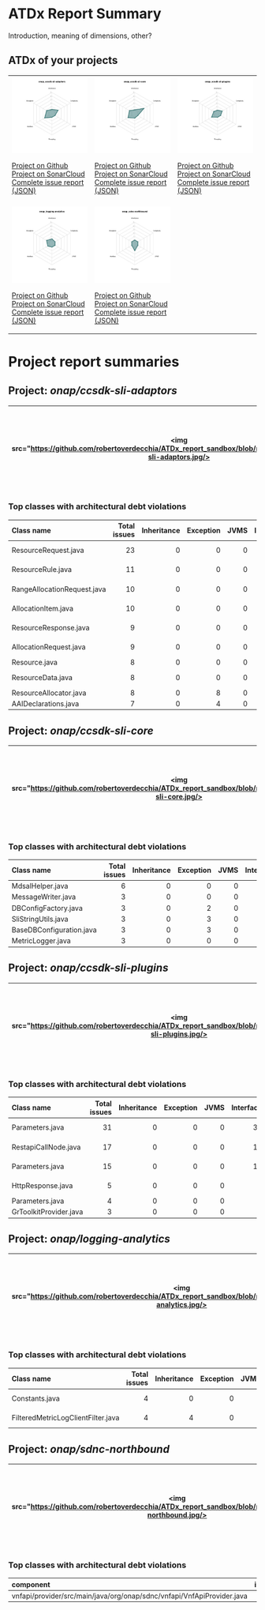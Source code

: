 
# ATDx Report Summary

Introduction, meaning of dimensions, other?

## ATDx of your projects
||||
|-|-|-|
|<img src="https://github.com/robertoverdecchia/ATDx_report_sandbox/blob/master/plots/onap_ccsdk-sli-adaptors.jpg"/> <p style="text-align:left">[Project on Github](https://github.com/onap/ccsdk-sli-adaptors) <br> [Project on SonarCloud ](https://sonarcloud.io/dashboard?id=onap_ccsdk-sli-adaptors) <br> [Complete issue report (JSON)](./json/onap_ccsdk-sli-adaptors.json)</p>|<img src="https://github.com/robertoverdecchia/ATDx_report_sandbox/blob/master/plots/onap_ccsdk-sli-core.jpg"/> <p style="text-align:left">[Project on Github](https://github.com/onap/ccsdk-sli-core) <br> [Project on SonarCloud ](https://sonarcloud.io/dashboard?id=onap_ccsdk-sli-core) <br> [Complete issue report (JSON)](./json/onap_ccsdk-sli-core.json)</p>|<img src="https://github.com/robertoverdecchia/ATDx_report_sandbox/blob/master/plots/onap_ccsdk-sli-plugins.jpg"/> <p style="text-align:left">[Project on Github](https://github.com/onap/ccsdk-sli-plugins) <br> [Project on SonarCloud ](https://sonarcloud.io/dashboard?id=onap_ccsdk-sli-plugins) <br> [Complete issue report (JSON)](./json/onap_ccsdk-sli-plugins.json)</p>
 | |
|<img src="https://github.com/robertoverdecchia/ATDx_report_sandbox/blob/master/plots/onap_logging-analytics.jpg"/> <p style="text-align:left">[Project on Github](https://github.com/onap/logging-analytics) <br> [Project on SonarCloud ](https://sonarcloud.io/dashboard?id=onap_logging-analytics) <br> [Complete issue report (JSON)](./json/onap_logging-analytics.json)</p>|<img src="https://github.com/robertoverdecchia/ATDx_report_sandbox/blob/master/plots/onap_sdnc-northbound.jpg"/> <p style="text-align:left">[Project on Github](https://github.com/onap/sdnc-northbound) <br> [Project on SonarCloud ](https://sonarcloud.io/dashboard?id=onap_sdnc-northbound) <br> [Complete issue report (JSON)](./json/onap_sdnc-northbound.json)</p>
# Project report summaries
## Project: _onap/ccsdk-sli-adaptors_
|<img src="https://github.com/robertoverdecchia/ATDx_report_sandbox/blob/master/plots/onap_ccsdk-sli-adaptors.jpg/>|<p style="text-align:left">[Project on Github](https://github.com/onap/ccsdk-sli-adaptors) <br> [Project on SonarCloud ](https://sonarcloud.io/dashboard?id=onap_ccsdk-sli-adaptors) <br> [Complete issue report (JSON)](./json/onap_ccsdk-sli-adaptors.json)</p>
|-|-|
### Top classes with architectural debt violations
| Class name                  |   Total issues |   Inheritance |   Exception |   JVMS |   Interface |   Threading |   Complexity | Fully qualified name                                                                                       |
|:----------------------------|---------------:|--------------:|------------:|-------:|------------:|------------:|-------------:|:-----------------------------------------------------------------------------------------------------------|
| ResourceRequest.java        |             23 |             0 |           0 |      0 |          23 |           0 |            0 | resource-assignment/provider/src/main/java/org/onap/ccsdk/sli/adaptors/ra/comp/ResourceRequest.java        |
| ResourceRule.java           |             11 |             0 |           0 |      0 |          11 |           0 |            0 | resource-assignment/provider/src/main/java/org/onap/ccsdk/sli/adaptors/ra/rule/data/ResourceRule.java      |
| RangeAllocationRequest.java |             10 |             0 |           0 |      0 |          10 |           0 |            0 | resource-assignment/provider/src/main/java/org/onap/ccsdk/sli/adaptors/rm/data/RangeAllocationRequest.java |
| AllocationItem.java         |             10 |             0 |           0 |      0 |          10 |           0 |            0 | resource-assignment/provider/src/main/java/org/onap/ccsdk/sli/adaptors/rm/dao/jdbc/AllocationItem.java     |
| ResourceResponse.java       |              9 |             0 |           0 |      0 |           9 |           0 |            0 | resource-assignment/provider/src/main/java/org/onap/ccsdk/sli/adaptors/ra/comp/ResourceResponse.java       |
| AllocationRequest.java      |              9 |             0 |           0 |      0 |           9 |           0 |            0 | resource-assignment/provider/src/main/java/org/onap/ccsdk/sli/adaptors/rm/data/AllocationRequest.java      |
| Resource.java               |              8 |             0 |           0 |      0 |           8 |           0 |            0 | resource-assignment/provider/src/main/java/org/onap/ccsdk/sli/adaptors/rm/dao/jdbc/Resource.java           |
| ResourceData.java           |              8 |             0 |           0 |      0 |           8 |           0 |            0 | resource-assignment/provider/src/main/java/org/onap/ccsdk/sli/adaptors/ra/comp/ResourceData.java           |
| ResourceAllocator.java      |              8 |             0 |           8 |      0 |           0 |           0 |            0 | resource-assignment/provider/src/main/java/org/onap/ccsdk/sli/adaptors/ra/ResourceAllocator.java           |
| AAIDeclarations.java        |              7 |             0 |           4 |      0 |           0 |           0 |            3 | aai-service/provider/src/main/java/org/onap/ccsdk/sli/adaptors/aai/AAIDeclarations.java                    |

## Project: _onap/ccsdk-sli-core_
|<img src="https://github.com/robertoverdecchia/ATDx_report_sandbox/blob/master/plots/onap_ccsdk-sli-core.jpg/>|<p style="text-align:left">[Project on Github](https://github.com/onap/ccsdk-sli-core) <br> [Project on SonarCloud ](https://sonarcloud.io/dashboard?id=onap_ccsdk-sli-core) <br> [Complete issue report (JSON)](./json/onap_ccsdk-sli-core.json)</p>
|-|-|
### Top classes with architectural debt violations
| Class name               |   Total issues |   Inheritance |   Exception |   JVMS |   Interface |   Threading |   Complexity | Fully qualified name                                                                             |
|:-------------------------|---------------:|--------------:|------------:|-------:|------------:|------------:|-------------:|:-------------------------------------------------------------------------------------------------|
| MdsalHelper.java         |              6 |             0 |           0 |      0 |           6 |           0 |            0 | sli/provider/src/main/java/org/onap/ccsdk/sli/core/sli/provider/MdsalHelper.java                 |
| MessageWriter.java       |              3 |             0 |           0 |      0 |           2 |           1 |            0 | sli/common/src/main/java/org/onap/ccsdk/sli/core/sli/MessageWriter.java                          |
| DBConfigFactory.java     |              3 |             0 |           2 |      0 |           1 |           0 |            0 | dblib/provider/src/main/java/org/onap/ccsdk/sli/core/dblib/factory/DBConfigFactory.java          |
| SliStringUtils.java      |              3 |             0 |           3 |      0 |           0 |           0 |            0 | sliPluginUtils/provider/src/main/java/org/onap/ccsdk/sli/core/slipluginutils/SliStringUtils.java |
| BaseDBConfiguration.java |              3 |             0 |           3 |      0 |           0 |           0 |            0 | dblib/provider/src/main/java/org/onap/ccsdk/sli/core/dblib/config/BaseDBConfiguration.java       |
| MetricLogger.java        |              3 |             0 |           0 |      0 |           3 |           0 |            0 | sli/common/src/main/java/org/onap/ccsdk/sli/core/sli/MetricLogger.java                           |

## Project: _onap/ccsdk-sli-plugins_
|<img src="https://github.com/robertoverdecchia/ATDx_report_sandbox/blob/master/plots/onap_ccsdk-sli-plugins.jpg/>|<p style="text-align:left">[Project on Github](https://github.com/onap/ccsdk-sli-plugins) <br> [Project on SonarCloud ](https://sonarcloud.io/dashboard?id=onap_ccsdk-sli-plugins) <br> [Complete issue report (JSON)](./json/onap_ccsdk-sli-plugins.json)</p>
|-|-|
### Top classes with architectural debt violations
| Class name             |   Total issues |   Inheritance |   Exception |   JVMS |   Interface |   Threading |   Complexity | Fully qualified name                                                                                 |
|:-----------------------|---------------:|--------------:|------------:|-------:|------------:|------------:|-------------:|:-----------------------------------------------------------------------------------------------------|
| Parameters.java        |             31 |             0 |           0 |      0 |          31 |           0 |            0 | restapi-call-node/provider/src/main/java/org/onap/ccsdk/sli/plugins/restapicall/Parameters.java      |
| RestapiCallNode.java   |             17 |             0 |           0 |      0 |          17 |           0 |            0 | restapi-call-node/provider/src/main/java/org/onap/ccsdk/sli/plugins/restapicall/RestapiCallNode.java |
| Parameters.java        |             15 |             0 |           0 |      0 |          15 |           0 |            0 | sshapi-call-node/provider/src/main/java/org/onap/ccsdk/sli/plugins/sshapicall/model/Parameters.java  |
| HttpResponse.java      |              5 |             0 |           0 |      0 |           5 |           0 |            0 | restapi-call-node/provider/src/main/java/org/onap/ccsdk/sli/plugins/restapicall/HttpResponse.java    |
| Parameters.java        |              4 |             0 |           0 |      0 |           4 |           0 |            0 | properties-node/provider/src/main/java/org/onap/ccsdk/sli/plugins/prop/Parameters.java               |
| GrToolkitProvider.java |              3 |             0 |           0 |      0 |           3 |           0 |            0 | grToolkit/provider/src/main/java/org/onap/ccsdk/sli/plugins/grtoolkit/GrToolkitProvider.java         |

## Project: _onap/logging-analytics_
|<img src="https://github.com/robertoverdecchia/ATDx_report_sandbox/blob/master/plots/onap_logging-analytics.jpg/>|<p style="text-align:left">[Project on Github](https://github.com/onap/logging-analytics) <br> [Project on SonarCloud ](https://sonarcloud.io/dashboard?id=onap_logging-analytics) <br> [Complete issue report (JSON)](./json/onap_logging-analytics.json)</p>
|-|-|
### Top classes with architectural debt violations
| Class name                         |   Total issues |   Inheritance |   Exception |   JVMS |   Interface |   Threading |   Complexity | Fully qualified name                                                                                                       |
|:-----------------------------------|---------------:|--------------:|------------:|-------:|------------:|------------:|-------------:|:---------------------------------------------------------------------------------------------------------------------------|
| Constants.java                     |              4 |             0 |           0 |      0 |           4 |           0 |            0 | reference/logging-filter/logging-filter-base/src/main/java/org/onap/logging/filter/base/Constants.java                     |
| FilteredMetricLogClientFilter.java |              4 |             4 |           0 |      0 |           0 |           0 |            0 | reference/logging-filter/logging-filter-base/src/main/java/org/onap/logging/filter/base/FilteredMetricLogClientFilter.java |

## Project: _onap/sdnc-northbound_
|<img src="https://github.com/robertoverdecchia/ATDx_report_sandbox/blob/master/plots/onap_sdnc-northbound.jpg/>|<p style="text-align:left">[Project on Github](https://github.com/onap/sdnc-northbound) <br> [Project on SonarCloud ](https://sonarcloud.io/dashboard?id=onap_sdnc-northbound) <br> [Complete issue report (JSON)](./json/onap_sdnc-northbound.json)</p>
|-|-|
### Top classes with architectural debt violations
| component                                                              |   inheritance |   exception |   vmsmell |   interface |   threading |   complexity |   sum |
|:-----------------------------------------------------------------------|--------------:|------------:|----------:|------------:|------------:|-------------:|------:|
| vnfapi/provider/src/main/java/org/onap/sdnc/vnfapi/VnfApiProvider.java |             0 |           0 |         0 |           0 |           1 |            0 |     1 |

